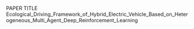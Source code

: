 PAPER TITLE 
Ecological_Driving_Framework_of_Hybrid_Electric_Vehicle_Based_on_Heterogeneous_Multi_Agent_Deep_Reinforcement_Learning
